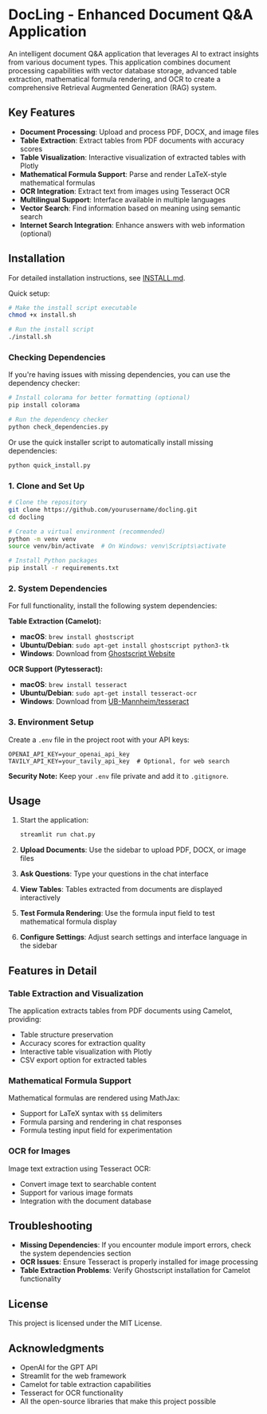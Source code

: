 # DocLing - Enhanced Document Q&A Application

An intelligent document Q&A application that leverages AI to extract insights from various document types. This application combines document processing capabilities with vector database storage, advanced table extraction, mathematical formula rendering, and OCR to create a comprehensive Retrieval Augmented Generation (RAG) system.

## Key Features

- **Document Processing**: Upload and process PDF, DOCX, and image files
- **Table Extraction**: Extract tables from PDF documents with accuracy scores
- **Table Visualization**: Interactive visualization of extracted tables with Plotly
- **Mathematical Formula Support**: Parse and render LaTeX-style mathematical formulas
- **OCR Integration**: Extract text from images using Tesseract OCR
- **Multilingual Support**: Interface available in multiple languages
- **Vector Search**: Find information based on meaning using semantic search
- **Internet Search Integration**: Enhance answers with web information (optional)

## Installation

For detailed installation instructions, see [INSTALL.md](INSTALL.md).

Quick setup:

```bash
# Make the install script executable
chmod +x install.sh

# Run the install script
./install.sh
```

### Checking Dependencies

If you're having issues with missing dependencies, you can use the dependency checker:

```bash
# Install colorama for better formatting (optional)
pip install colorama

# Run the dependency checker
python check_dependencies.py
```

Or use the quick installer script to automatically install missing dependencies:

```bash
python quick_install.py
```

### 1. Clone and Set Up

```bash
# Clone the repository
git clone https://github.com/yourusername/docling.git
cd docling

# Create a virtual environment (recommended)
python -m venv venv
source venv/bin/activate  # On Windows: venv\Scripts\activate

# Install Python packages
pip install -r requirements.txt
```

### 2. System Dependencies

For full functionality, install the following system dependencies:

**Table Extraction (Camelot):**
- **macOS**: `brew install ghostscript`
- **Ubuntu/Debian**: `sudo apt-get install ghostscript python3-tk`
- **Windows**: Download from [Ghostscript Website](https://ghostscript.com/releases/gsdnld.html)

**OCR Support (Pytesseract):**
- **macOS**: `brew install tesseract`
- **Ubuntu/Debian**: `sudo apt-get install tesseract-ocr`
- **Windows**: Download from [UB-Mannheim/tesseract](https://github.com/UB-Mannheim/tesseract/wiki)

### 3. Environment Setup

Create a `.env` file in the project root with your API keys:

```
OPENAI_API_KEY=your_openai_api_key
TAVILY_API_KEY=your_tavily_api_key  # Optional, for web search
```

**Security Note:** Keep your `.env` file private and add it to `.gitignore`.

## Usage

1. Start the application:
   ```bash
   streamlit run chat.py
   ```

2. **Upload Documents**: Use the sidebar to upload PDF, DOCX, or image files
3. **Ask Questions**: Type your questions in the chat interface
4. **View Tables**: Tables extracted from documents are displayed interactively
5. **Test Formula Rendering**: Use the formula input field to test mathematical formula display
6. **Configure Settings**: Adjust search settings and interface language in the sidebar

## Features in Detail

### Table Extraction and Visualization

The application extracts tables from PDF documents using Camelot, providing:
- Table structure preservation
- Accuracy scores for extraction quality
- Interactive table visualization with Plotly
- CSV export option for extracted tables

### Mathematical Formula Support

Mathematical formulas are rendered using MathJax:
- Support for LaTeX syntax with `$$` delimiters
- Formula parsing and rendering in chat responses
- Formula testing input field for experimentation

### OCR for Images

Image text extraction using Tesseract OCR:
- Convert image text to searchable content
- Support for various image formats
- Integration with the document database

## Troubleshooting

- **Missing Dependencies**: If you encounter module import errors, check the system dependencies section
- **OCR Issues**: Ensure Tesseract is properly installed for image processing
- **Table Extraction Problems**: Verify Ghostscript installation for Camelot functionality

## License

This project is licensed under the MIT License.

## Acknowledgments

- OpenAI for the GPT API
- Streamlit for the web framework
- Camelot for table extraction capabilities
- Tesseract for OCR functionality
- All the open-source libraries that make this project possible